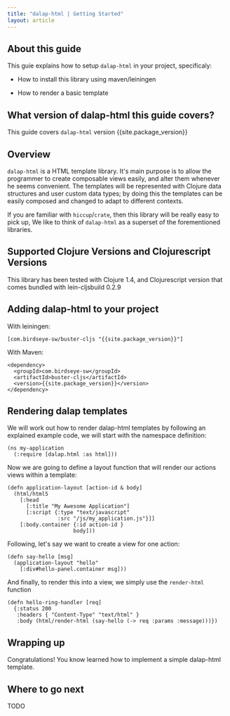 ```yaml
---
title: "dalap-html | Getting Started"
layout: article
---
```


## About this guide

This guie explains how to setup `dalap-html` in your project,
specificaly:

* How to install this library using maven/leiningen

* How to render a basic template

## What version of dalap-html this guide covers?

This guide covers `dalap-html` version {{site.package_version}}

## Overview

`dalap-html` is a HTML template library. It's main purpose is to allow
the programmer to create composable views easily, and alter them
whenever he seems convenient. The templates will be represented with
Clojure data structures and user custom data types; by doing this the
templates can be easily composed and changed to adapt to different
contexts.

If you are familiar with `hiccup`/`crate`, then this library will be
really easy to pick up, We like to think of `dalap-html` as a superset
of the forementioned libraries.

## Supported Clojure Versions and Clojurescript Versions

This library has been tested with Clojure 1.4, and Clojurescript
version that comes bundled with lein-cljsbuild 0.2.9

## Adding dalap-html to your project

With leiningen:

    [com.birdseye-sw/buster-cljs "{{site.package_version}}"]

With Maven:

    <dependency>
      <groupId>com.birdseye-sw</groupId>
      <artifactId>buster-cljs</artifactId>
      <version>{{site.package_version}}</version>
    </dependency>

## Rendering dalap templates

We will work out how to render dalap-html templates by following
an explained example code, we will start with the namespace definition:

    (ns my-application
      (:require [dalap.html :as html]))

Now we are going to define a layout function that will render our
actions views within a template:

    (defn application-layout [action-id & body]
      (html/html5
        [:head
          [:title "My Awesome Application"]
          [:script {:type "text/javascript"
                    :src "/js/my_application.js"}]]
        [:body.container {:id action-id }
                         body]))

Following, let's say we want to create a view for one action:

    (defn say-hello [msg]
      (application-layout "hello"
        [:div#hello-panel.container msg]))

And finally, to render this into a view, we simply use the `render-html` function

    (defn hello-ring-handler [req]
      {:status 200
       :headers { "Content-Type" "text/html" }
       :body (html/render-html (say-hello (-> req :params :message)))})

## Wrapping up

Congratulations! You know learned how to implement a simple dalap-html template.

## Where to go next

TODO

<!--
There is many other aspects you might want to tackle, like [template transformers][rules] and
using your [templates in clojurescript][clojurescript].
-->

[rules]:{{site.baseurl}}/articles/rules
[clojurescript]:{{site.baseurl}}/articles/clojurescript